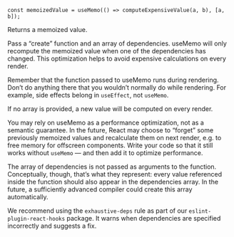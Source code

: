 ```tsx
const memoizedValue = useMemo(() => computeExpensiveValue(a, b), [a, b]);
```

Returns a memoized value.

Pass a “create” function and an array of dependencies. useMemo will only recompute the memoized value when one of the
dependencies has changed. This optimization helps to avoid expensive calculations on every render.

Remember that the function passed to useMemo runs during rendering. Don’t do anything there that you wouldn’t normally
do while rendering. For example, side effects belong in `useEffect`, not `useMemo`.

If no array is provided, a new value will be computed on every render.

You may rely on useMemo as a performance optimization, not as a semantic guarantee. In the future, React may choose to
“forget” some previously memoized values and recalculate them on next render, e.g. to free memory for offscreen
components. Write your code so that it still works without `useMemo` — and then add it to optimize performance.

The array of dependencies is not passed as arguments to the function. Conceptually, though, that’s what they represent:
every value referenced inside the function should also appear in the dependencies array. In the future, a sufficiently
advanced compiler could create this array automatically.

We recommend using the `exhaustive-deps` rule as part of our `eslint-plugin-react-hooks` package. It warns when
dependencies are specified incorrectly and suggests a fix.
